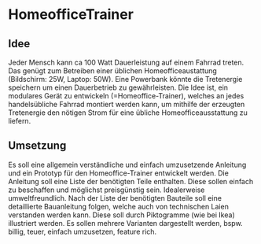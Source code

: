 # HomeofficeTrainer

## Idee
Jeder Mensch kann ca 100 Watt Dauerleistung auf einem Fahrrad treten. Das genügt zum Betreiben einer üblichen Homeofficeaustattung (Bildschirm: 25W, Laptop: 50W). Eine Powerbank könnte die Tretenergie speichern um einen Dauerbetrieb zu gewährleisten.
Die Idee ist, ein modulares Gerät zu entwickeln (=Homeoffice-Trainer), welches an jedes handelsübliche Fahrrad montiert werden kann, um mithilfe der erzeugten Tretenergie den nötigen Strom für eine übliche Homeofficeausstattung zu liefern.

## Umsetzung

Es soll eine allgemein verständliche und einfach umzusetzende Anleitung und ein Prototyp für den Homeoffice-Trainer entwickelt werden. Die Anleitung soll eine Liste der benötigten Teile enthalten. Diese sollen einfach zu beschaffen und möglichst preisgünstig sein. Idealerweise umweltfreundlich. Nach der Liste der benötigten Bauteile soll eine detaillierte Bauanleitung folgen, welche auch von technischen Laien verstanden werden kann. Diese soll durch Piktogramme (wie bei Ikea) illustriert werden.
Es sollen mehrere Varianten dargestellt werden, bspw. billig, teuer, einfach umzusetzen, feature rich.


